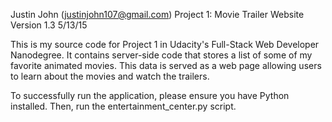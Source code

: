 Justin John (justinjohn107@gmail.com)
Project 1: Movie Trailer Website
Version 1.3
5/13/15

This is my source code for Project 1 in Udacity's Full-Stack Web Developer Nanodegree. It contains server-side code that stores a list of some of my favorite animated movies. This data is served as a web page allowing users to learn about the movies and watch the trailers. 

To successfully run the application, please ensure you have Python installed. Then, run the entertainment_center.py script.